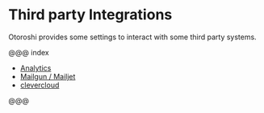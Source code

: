 # Third party Integrations

Otoroshi provides some settings to interact with some third party systems.

@@@ index

* [Analytics](./analytics.md)
* [Mailgun / Mailjet](./mailgun.md)
* [clevercloud](./clevercloud.md)

@@@
